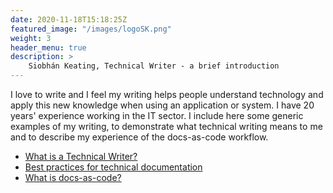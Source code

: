 ```yaml
---
date: 2020-11-18T15:18:25Z
featured_image: "/images/logoSK.png"
weight: 3
header_menu: true
description: >
    Siobhán Keating, Technical Writer - a brief introduction
---
```


I love to write and I feel my writing helps people understand technology and apply this new knowledge when using an application or system. I have 20 years' experience working in the IT sector. I include here some generic examples of my writing, to demonstrate what technical writing means to me and to describe my experience of the docs-as-code workflow.

* [What is a Technical Writer?](/posts/what-is-a-technical-writer)
* [Best practices for technical documentation](/posts/best-practice-for-tech-docs)
* [What is docs-as-code?](/posts/docs-as-code)
